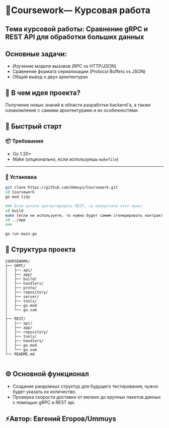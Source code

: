 # 📃Coursework— Курсовая работа

## Тема курсовой работы: Сравнение gRPC и REST API для обработки больших данных

## Основные задачи:

- Изучение модели вызовов (RPC vs HTTP/JSON)
- Сравнение формата сериализации (Protocol Buffers vs JSON)
- Общий вывод о двух архитектурах

## 💫 В чем идея проекта?

Получение новых знаний в области разработки backend'a, а также ознакомление с самими архитектурами и их особенностями.

## 🚀 Быстрый старт

### 📦 Требования

- Go 1.20+
- Make (опционально, если используешь `makefile`)

---

### 🔧 Установка

```bash
git clone https://github.com/Ummuys/Coursework.git
cd Coursework
go mod tidy

### Если хотите протестировать REST, то пропустите этот пункт
cd build
make (если не используете, то нужно будет самим сгенерировать контракт, взяв команды из Makefile)
cd ../app
###

go run main.go
```

## 🧩 Структура проекта

```
COURSEWORK/
├── GRPC/
│   ├── api/
│   ├── app/
│   ├── build/
│   ├── handlers/
│   ├── proto/
│   ├── repository/
│   ├── server/
│   ├── tools/
│   ├── go.mod
│   └── go.sum
│
├── REST/
|   ├── api/
│   ├── app/
│   ├── repository/
│   ├── tools/
│   ├── handlers/
│   ├── go.mod
│   └── go.sum
└── README.md
 
```

## ⚙️ Основной функционал

* Создание рандомных структур для будущего тестирования, нужно будет указать их количество.
* Проверка скорости доставки от мелких до крупных пакетов данных с помощью gRPC и REST api.

## ⚡️Автор: Евгений Егоров/Ummuys
